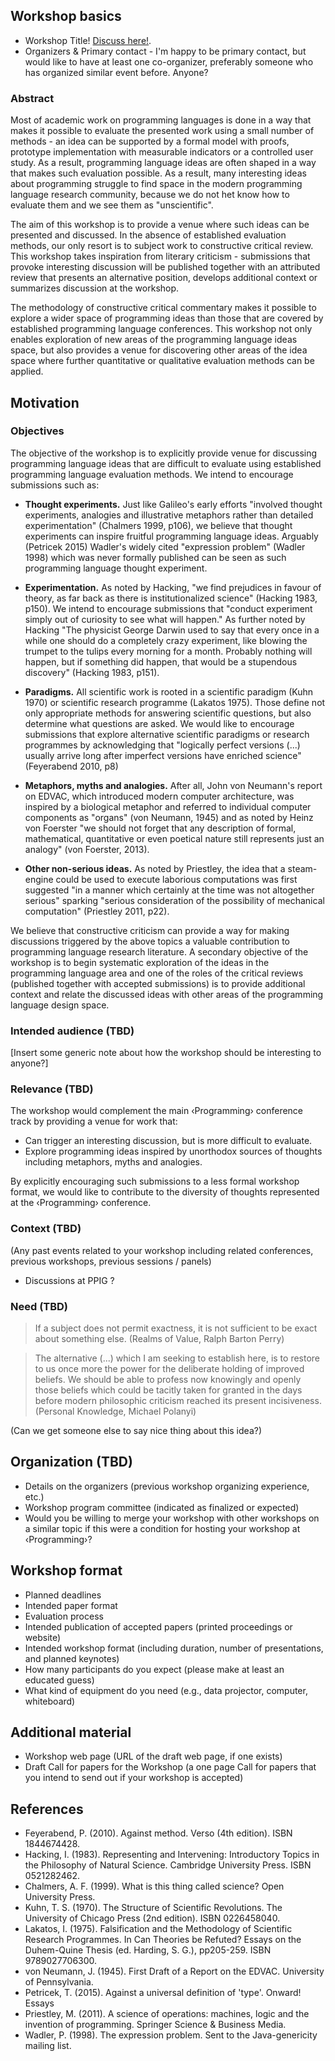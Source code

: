 ## Workshop basics

 - Workshop Title! [Discuss here!](https://github.com/tpetricek/anarchy-workshop/issues/1).
 - Organizers & Primary contact - I'm happy to be primary contact, but would like to have 
   at least one co-organizer, preferably someone who has organized similar event before.
   Anyone?

### Abstract

Most of academic work on programming languages is done in a way that makes it possible to evaluate
the presented work using a small number of methods - an idea can be supported by a formal model
with proofs, prototype implementation with measurable indicators or a controlled user study. As
a result, programming language ideas are often shaped in a way that makes such evaluation possible.
As a result, many interesting ideas about programming struggle to find space in the modern 
programming language research community, because we do not het know how to evaluate them and we
see them as "unscientific".

The aim of this workshop is to provide a venue where such ideas can be presented and discussed.
In the absence of established evaluation methods, our only resort is to subject work to 
constructive critical review. This workshop takes inspiration from literary criticism - 
submissions that provoke interesting discussion will be published together with an attributed
review that presents an alternative position, develops additional context or summarizes 
discussion at the workshop.

The methodology of constructive critical commentary makes it possible to explore a wider space
of programming ideas than those that are covered by established programming language conferences.
This workshop not only enables exploration of new areas of the programming language ideas space, 
but also provides a venue for discovering other areas of the idea space where further quantitative 
or qualitative evaluation methods can be applied.
 
## Motivation
 
### Objectives

The objective of the workshop is to explicitly provide venue for discussing programming 
language ideas that are difficult to evaluate using established programming language 
evaluation methods. We intend to encourage submissions such as:

 - **Thought experiments.** Just like Galileo's early efforts "involved thought 
   experiments, analogies and illustrative metaphors rather than detailed experimentation"
   (Chalmers 1999, p106), we believe that thought experiments can inspire fruitful
   programming language ideas. Arguably (Petricek 2015) Wadler's widely cited "expression 
   problem" (Wadler 1998) which was never formally published can be seen as such 
   programming language thought experiment.

 - **Experimentation.** As noted by Hacking, "we find prejudices in favour of theory, as 
   far back as there is institutionalized science" (Hacking 1983, p150). We intend to 
   encourage submissions that "conduct experiment simply out of curiosity to see what 
   will happen." As further noted by Hacking "The physicist George Darwin used to say 
   that every once in a while one should do a completely crazy experiment, like blowing 
   the trumpet to the tulips every morning for a month. Probably nothing will happen, but 
   if something did happen, that would be a stupendous discovery" (Hacking 1983, p151).

 - **Paradigms.** All scientific work is rooted in a scientific paradigm (Kuhn 1970) or 
   scientific research programme (Lakatos 1975). Those define not only appropriate methods
   for answering scientific questions, but also determine what questions are asked.
   We would like to encourage submissions that explore alternative scientific paradigms
   or research programmes by acknowledging that "logically perfect versions (...) usually
   arrive long after imperfect versions have enriched science" (Feyerabend 2010, p8)
 
 - **Metaphors, myths and analogies.** After all, John von Neumann's report on EDVAC, 
   which introduced modern computer architecture, was inspired by a biological metaphor
   and referred to individual computer components as "organs" (von Neumann, 1945)
   and as noted by Heinz von Foerster "we should not forget that any description of
   formal, mathematical, quantitative or even poetical nature still represents just
   an analogy" (von Foerster, 2013).
 
 - **Other non-serious ideas.** As noted by Priestley, the idea that a steam-engine
   could be used to execute laborious computations was first suggested "in a manner which 
   certainly at the time was not altogether serious" sparking "serious consideration of 
   the possibility of mechanical computation" (Priestley 2011, p22).
    
We believe that constructive criticism can provide a way for making discussions triggered
by the above topics a valuable contribution to programming language research literature. 
A secondary objective of the workshop is to begin systematic exploration of the ideas 
in the programming language area and one of the roles of the critical reviews (published
together with accepted submissions) is to provide additional context and relate the 
discussed ideas with other areas of the programming language design space.

### Intended audience (TBD)

[Insert some generic note about how the workshop should be interesting to anyone?]

### Relevance (TBD)

The workshop would complement the main ‹Programming› conference track by providing
a venue for work that:

 - Can trigger an interesting discussion, but is more difficult to evaluate.
 - Explore programming ideas inspired by unorthodox sources of thoughts including
   metaphors, myths and analogies.

By explicitly encouraging such submissions to a less formal workshop format, we would 
like to contribute to the diversity of thoughts represented at the ‹Programming› conference. 

### Context (TBD)

(Any past events related to your workshop including related conferences, previous 
workshops, previous sessions / panels)

 - Discussions at PPIG ?

### Need (TBD)

> If a subject does not permit exactness, it is not sufficient to be exact 
> about something else. (Realms of Value, Ralph Barton Perry)

> The alternative (...) which I am seeking to establish here, is to restore 
> to us once more the power for the deliberate holding of improved beliefs. 
> We should be able to profess now knowingly and openly those beliefs which 
> could be tacitly taken for granted in the days before modern philosophic 
> criticism reached its present incisiveness. (Personal Knowledge, Michael Polanyi)

(Can we get someone else to say nice thing about this idea?)

## Organization (TBD)

 - Details on the organizers (previous workshop organizing experience, etc.)
 - Workshop program committee (indicated as finalized or expected)
 - Would you be willing to merge your workshop with other workshops on a similar 
   topic if this were a condition for hosting your workshop at ‹Programming›?

## Workshop format

 - Planned deadlines
 - Intended paper format
 - Evaluation process
 - Intended publication of accepted papers (printed proceedings or website)
 - Intended workshop format (including duration, number of presentations, and planned keynotes)
 - How many participants do you expect (please make at least an educated guess)
 - What kind of equipment do you need (e.g., data projector, computer, whiteboard)

## Additional material

 - Workshop web page (URL of the draft web page, if one exists)
 - Draft Call for papers for the Workshop 
   (a one page Call for papers that you intend to send out if your workshop is accepted)

## References
 
 - Feyerabend, P. (2010). Against method. Verso (4th edition). ISBN 1844674428.
 - Hacking, I. (1983). Representing and Intervening: Introductory Topics in the Philosophy 
   of Natural Science. Cambridge University Press. ISBN 0521282462. 
 - Chalmers, A. F. (1999). What is this thing called science? Open University Press. 
 - Kuhn, T. S. (1970). The Structure of Scientific Revolutions. The University of Chicago 
   Press (2nd edition). ISBN 0226458040.
 - Lakatos, I. (1975). Falsification and the Methodology of Scientific Research Programmes.
   In Can Theories be Refuted? Essays on the Duhem-Quine Thesis (ed. Harding, S. G.), 
   pp205-259. ISBN 9789027706300. 
 - von Neumann, J. (1945). First Draft of a Report on the EDVAC. University of Pennsylvania.
 - Petricek, T. (2015). Against a universal definition of 'type'. Onward! Essays
 - Priestley, M. (2011). A science of operations: machines, logic and the invention
   of programming. Springer Science & Business Media.
 - Wadler, P. (1998). The expression problem. Sent to the Java-genericity mailing list.
 
